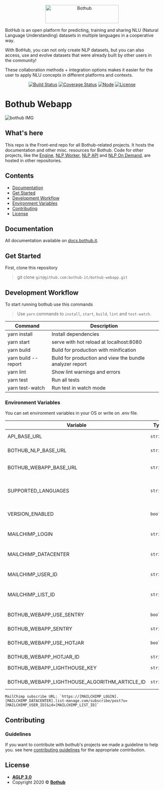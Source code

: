 <p align="center">
    <img src="https://user-images.githubusercontent.com/5360835/65427083-1af35900-de01-11e9-86ef-59f1eee79a68.png" width="240" height="60" alt="Bothub" />
</p>

<p>
BotHub is an open platform for predicting, training and sharing NLU (Natural Language Understanding) datasets in multiple languages in a cooperative way.

With BotHub, you can not only create NLP datasets, but you can also access, use and evolve datasets that were already built by other users in the community!

These collaboration methods + integration options makes it easier for the user to apply NLU concepts in different platforms and contexts.
</p>

<p align="center">
  <a href="https://travis-ci.org/github/bothub-it/bothub-webapp">
    <img alt="Build Status" src="https://img.shields.io/badge/build%20-passing-green)"></a>
<a href='https://coveralls.io/github/push-flow/bothub-webapp?branch=master'><img src='https://coveralls.io/repos/github/push-flow/bothub-webapp/badge.svg?branch=master' alt='Coverage Status' /></a>
  <a href="https://nodejs.org/en/download/releases/">
    <img alt="Node" src="https://img.shields.io/badge/node-%3E%3D6.9-blue"></a>
  <a href="https://github.com/bothub-it/bothub-webapp/blob/master/LICENSE">
    <img alt="License" src="https://img.shields.io/badge/license-AGLP%203.0-yellow"></a>
</p>

# Bothub Webapp


![bothub IMG](https://i.imgur.com/CJU75RB.png)

## What's here

This repo is the Front-end repo for all Bothub-related projects. It hosts the documentation and other misc. resources for Bothub. Code for other projects, like the [Engine](https://github.com/bothub-it/bothub-engine), [NLP Worker](https://github.com/bothub-it/bothub-nlp), [NLP API](https://github.com/bothub-it/bothub-nlp-api) and [NLP On Demand](https://github.com/bothub-it/bothub-nlp-on-demand), are hosted in other repositories.


##  Contents

- [Documentation](#documentation)
- [Get Started](#get-started)
- [Development Workflow](#development-workflow)
- [Environment Variables](#environment-variables)
- [Contributing](#contributing)
- [License](#license)

## Documentation

All documentation available on [docs.bothub.it](https://docs.bothub.it/).

## Get Started

First, clone this repository
 >git clone `git@github.com:bothub-it/bothub-webapp.git`

## Development Workflow

To start running bothub use this commands

> Use ```yarn``` commands to ```install```, ```start```, ```build```, ```lint``` and ```test-watch```.

| Command | Description |
|--|--|
| yarn install | Install dependencies
| yarn start | serve with hot reload at localhost:8080
| yarn build | Build for production with minification
| yarn build --report | Build for production and view the bundle analyzer report
| yarn lint | Show lint warnings and errors
| yarn test | Run all tests
| yarn test-watch | Run test in watch mode

### Environment Variables

You can set environment variables in your OS or write on .env file.

| Variable | Type | Default | Description |
|--|--|--|--|
| API_BASE_URL | `string` | In development mode is `http://localhost:8000/api` | [bothub-engine](https://github.com/bothub-it/bothub-engine) HTTP service API URL
| BOTHUB_NLP_BASE_URL | `string` | In development mode is `http://localhost:2657/` | [bothub-nlp](https://github.com/bothub-it/bothub-nlp) Bothub NLP service URL
| BOTHUB_WEBAPP_BASE_URL | `string` | In development mode is `http://localhost:8080/` |[bothub-webapp](https://github.com/bothub-it/bothub-webapp)  Bothub Webapp service URL
| SUPPORTED_LANGUAGES | `string` | `en\|pt` | Check description and formatation in [Supported_Languages environment variable](https://github.com/bothub-it/bothub-engine#environment-variables)
| VERSION_ENABLED | `boolean` | In development mode is `false` | Should Bothub show version belong to each repository*
| MAILCHIMP_LOGIN | `string` | Empty | Check [MailChimp](https://mailchimp.com/) subscribe LOGIN URL*
| MAILCHIMP_DATACENTER | `string` | Empty | Check [MailChimp](https://mailchimp.com/)  subscribe DATACENTER URL*
| MAILCHIMP_USER_ID | `string` | Empty | Check [MailChimp](https://mailchimp.com/)  subscribe USER ID URL*
| MAILCHIMP_LIST_ID | `string` | Empty | Check [MailChimp](https://mailchimp.com/) subscribe LIST ID URL*
| BOTHUB_WEBAPP_USE_SENTRY | `boolean` | In development mode is `false`, in production mode is `true` | Enable [sentri.io](https://sentry.io/welcome/) tracking*
| BOTHUB_WEBAPP_SENTRY | `string` | Empty | Sentry.io DNS*
| BOTHUB_WEBAPP_USE_HOTJAR | `boolean` | In development mode is `false`, in production mode is `true` | Enable [Hotjar](https://www.hotjar.com/) tracking*
| BOTHUB_WEBAPP_HOTJAR_ID | `string` | Empty | [Hotjar](https://www.hotjar.com/) ID*
| BOTHUB_WEBAPP_LIGHTHOUSE_KEY | `string` | Empty | [Helpdocs Lighthouse widget](https://support.helpdocs.io/article/ykv7l5jthy-lighthouse-widget-api) API key*
| BOTHUB_WEBAPP_LIGHTHOUSE_ALGORITHM_ARTICLE_ID | `string` | Empty | Helpdocs algorithm article id *


	MailChimp subscribe URL: `https://[MAILCHIMP_LOGIN].[MAILCHIMP_DATACENTER].list-manage.com/subscribe/post?u=[MAILCHIMP_USER_ID]&id=[MAILCHIMP_LIST_ID]`
	
## Contributing

### Guidelines

If you want to contribute with bothub's projects we made a guideline to help you. see here [contributing guidelines](https://github.com/bothub-it/bothub-webapp/blob/master/CONTRIBUTING.md) for the appropriate contribution.

## License

- **[AGLP 3.0](https://github.com/bothub-it/bothub-webapp/blob/master/LICENSE)**
- Copyright 2020 ©  **<a href="https://github.com/bothub-iT">Bothub</a>**